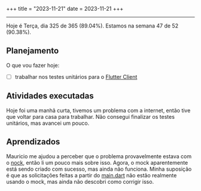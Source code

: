 +++
title = "2023-11-21"
date = 2023-11-21
+++

---

Hoje é Terça, dia 325 de 365 (89.04%). Estamos na semana 47 de 52 (90.38%).

## Planejamento

O que vou fazer hoje:

- [ ] trabalhar nos testes unitários para o [Flutter Client](https://github.com/OmnicodeSolutions/luisa_drf_flutter_client)

## Atividades executadas

Hoje foi uma manhã curta, tivemos um problema com a internet, então tive que voltar para casa para trabalhar. Não consegui finalizar os testes unitários, mas avancei um pouco.

## Aprendizados

Mauricio me ajudou a perceber que o problema provavelmente estava com o [nock](https://pub.dev/packages/nock), então li um pouco mais sobre isso. Agora, o mock aparentemente está sendo criado com sucesso, mas ainda não funciona. Minha suposição é que as solicitações feitas a partir do [main.dart](https://github.com/OmnicodeSolutions/luisa_drf_flutter_client/blob/main/lib/main.dart) não estão realmente usando o mock, mas ainda não descobri como corrigir isso.
